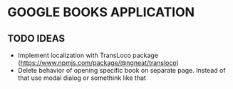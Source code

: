 # GOOGLE BOOKS APPLICATION

## TODO IDEAS

- Implement localization with TransLoco package (https://www.npmjs.com/package/@ngneat/transloco)
- Delete behavior of opening specific book on separate page. Instead of that use modal dialog or somethink like that
